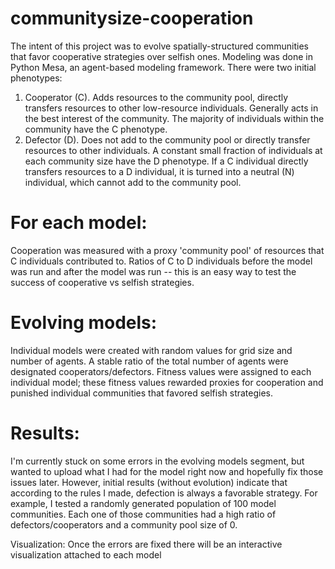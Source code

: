 # communitysize-cooperation

The intent of this project was to evolve spatially-structured communities that favor cooperative strategies over selfish ones. Modeling was done in Python Mesa, an agent-based modeling framework. 
There were two initial phenotypes: 
  1) Cooperator (C). Adds resources to the community pool, directly transfers resources to other low-resource individuals. Generally acts in the best interest of the community. The majority of individuals within the community have the C phenotype.
  2) Defector (D). Does not add to the community pool or directly transfer resources to other individuals. A constant small fraction of individuals at each community size have the D phenotype. If a C individual directly transfers resources to a D individual, it is turned into a neutral (N) individual, which cannot add to the community pool. 

# For each model:
Cooperation was measured with a proxy 'community pool' of resources that C individuals contributed to. Ratios of C to D individuals before the model was run and after the model was run -- this is an easy way to test the success of cooperative vs selfish strategies. 

# Evolving models:
Individual models were created with random values for grid size and number of agents. A stable ratio of the total number of agents were designated cooperators/defectors. Fitness values were assigned to each individual model; these fitness values rewarded proxies for cooperation and punished individual communities that favored selfish strategies. 

# Results: 
I'm currently stuck on some errors in the evolving models segment, but wanted to upload what I had for the model right now and hopefully fix those issues later. However, initial results (without evolution) indicate that according to the rules I made, defection is always a favorable strategy. For example, I tested a randomly generated population of 100 model communities. Each one of those communities had a high ratio of defectors/cooperators and a community pool size of 0. 

Visualization:
Once the errors are fixed there will be an interactive visualization attached to each model
